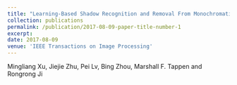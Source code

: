 ```yaml
---
title: "Learning-Based Shadow Recognition and Removal From Monochromatic Natural Images"
collection: publications
permalink: /publication/2017-08-09-paper-title-number-1
excerpt:
date: 2017-08-09
venue: 'IEEE Transactions on Image Processing'
---
```


Mingliang Xu, Jiejie Zhu, Pei Lv, Bing Zhou, Marshall F. Tappen and Rongrong Ji